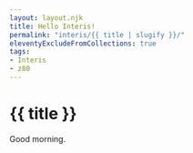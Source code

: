 ```yaml
---
layout: layout.njk
title: Hello Interis!
permalink: "interis/{{ title | slugify }}/"
eleventyExcludeFromCollections: true
tags:
- Interis
- z80
---
```

# {{ title }}

Good morning.